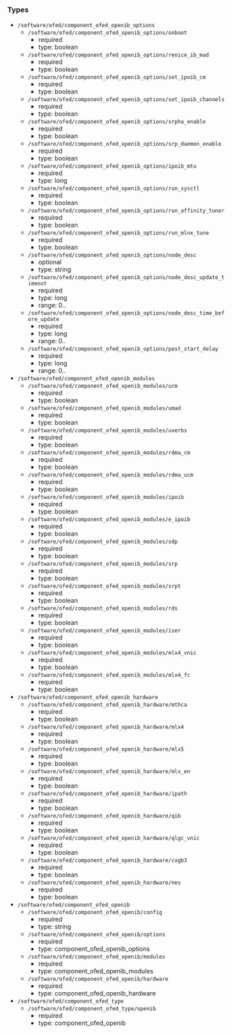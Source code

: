 ### Types

- `/software/ofed/component_ofed_openib_options`
    - `/software/ofed/component_ofed_openib_options/onboot`
        - required
        - type: boolean
    - `/software/ofed/component_ofed_openib_options/renice_ib_mad`
        - required
        - type: boolean
    - `/software/ofed/component_ofed_openib_options/set_ipoib_cm`
        - required
        - type: boolean
    - `/software/ofed/component_ofed_openib_options/set_ipoib_channels`
        - required
        - type: boolean
    - `/software/ofed/component_ofed_openib_options/srpha_enable`
        - required
        - type: boolean
    - `/software/ofed/component_ofed_openib_options/srp_daemon_enable`
        - required
        - type: boolean
    - `/software/ofed/component_ofed_openib_options/ipoib_mtu`
        - required
        - type: long
    - `/software/ofed/component_ofed_openib_options/run_sysctl`
        - required
        - type: boolean
    - `/software/ofed/component_ofed_openib_options/run_affinity_tuner`
        - required
        - type: boolean
    - `/software/ofed/component_ofed_openib_options/run_mlnx_tune`
        - required
        - type: boolean
    - `/software/ofed/component_ofed_openib_options/node_desc`
        - optional
        - type: string
    - `/software/ofed/component_ofed_openib_options/node_desc_update_timeout`
        - required
        - type: long
        - range: 0..
    - `/software/ofed/component_ofed_openib_options/node_desc_time_before_update`
        - required
        - type: long
        - range: 0..
    - `/software/ofed/component_ofed_openib_options/post_start_delay`
        - required
        - type: long
        - range: 0..
- `/software/ofed/component_ofed_openib_modules`
    - `/software/ofed/component_ofed_openib_modules/ucm`
        - required
        - type: boolean
    - `/software/ofed/component_ofed_openib_modules/umad`
        - required
        - type: boolean
    - `/software/ofed/component_ofed_openib_modules/uverbs`
        - required
        - type: boolean
    - `/software/ofed/component_ofed_openib_modules/rdma_cm`
        - required
        - type: boolean
    - `/software/ofed/component_ofed_openib_modules/rdma_ucm`
        - required
        - type: boolean
    - `/software/ofed/component_ofed_openib_modules/ipoib`
        - required
        - type: boolean
    - `/software/ofed/component_ofed_openib_modules/e_ipoib`
        - required
        - type: boolean
    - `/software/ofed/component_ofed_openib_modules/sdp`
        - required
        - type: boolean
    - `/software/ofed/component_ofed_openib_modules/srp`
        - required
        - type: boolean
    - `/software/ofed/component_ofed_openib_modules/srpt`
        - required
        - type: boolean
    - `/software/ofed/component_ofed_openib_modules/rds`
        - required
        - type: boolean
    - `/software/ofed/component_ofed_openib_modules/iser`
        - required
        - type: boolean
    - `/software/ofed/component_ofed_openib_modules/mlx4_vnic`
        - required
        - type: boolean
    - `/software/ofed/component_ofed_openib_modules/mlx4_fc`
        - required
        - type: boolean
- `/software/ofed/component_ofed_openib_hardware`
    - `/software/ofed/component_ofed_openib_hardware/mthca`
        - required
        - type: boolean
    - `/software/ofed/component_ofed_openib_hardware/mlx4`
        - required
        - type: boolean
    - `/software/ofed/component_ofed_openib_hardware/mlx5`
        - required
        - type: boolean
    - `/software/ofed/component_ofed_openib_hardware/mlx_en`
        - required
        - type: boolean
    - `/software/ofed/component_ofed_openib_hardware/ipath`
        - required
        - type: boolean
    - `/software/ofed/component_ofed_openib_hardware/qib`
        - required
        - type: boolean
    - `/software/ofed/component_ofed_openib_hardware/qlgc_vnic`
        - required
        - type: boolean
    - `/software/ofed/component_ofed_openib_hardware/cxgb3`
        - required
        - type: boolean
    - `/software/ofed/component_ofed_openib_hardware/nes`
        - required
        - type: boolean
- `/software/ofed/component_ofed_openib`
    - `/software/ofed/component_ofed_openib/config`
        - required
        - type: string
    - `/software/ofed/component_ofed_openib/options`
        - required
        - type: component_ofed_openib_options
    - `/software/ofed/component_ofed_openib/modules`
        - required
        - type: component_ofed_openib_modules
    - `/software/ofed/component_ofed_openib/hardware`
        - required
        - type: component_ofed_openib_hardware
- `/software/ofed/component_ofed_type`
    - `/software/ofed/component_ofed_type/openib`
        - required
        - type: component_ofed_openib

